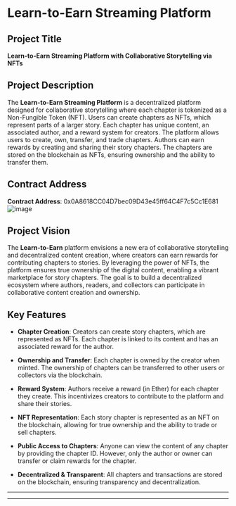 # Learn-to-Earn Streaming Platform

## Project Title
**Learn-to-Earn Streaming Platform with Collaborative Storytelling via NFTs**

## Project Description
The **Learn-to-Earn Streaming Platform** is a decentralized platform designed for collaborative storytelling where each chapter is tokenized as a Non-Fungible Token (NFT). Users can create chapters as NFTs, which represent parts of a larger story. Each chapter has unique content, an associated author, and a reward system for creators. The platform allows users to create, own, transfer, and trade chapters. Authors can earn rewards by creating and sharing their story chapters. The chapters are stored on the blockchain as NFTs, ensuring ownership and the ability to transfer them.

## Contract Address
**Contract Address**: 0x0A8618CC04D7bec09D43e45ff64C4F7c5Cc1E681
![image](https://github.com/user-attachments/assets/9d5b8f62-16f6-4c00-8ce3-e3edd01d2245)


## Project Vision
The **Learn-to-Earn** platform envisions a new era of collaborative storytelling and decentralized content creation, where creators can earn rewards for contributing chapters to stories. By leveraging the power of NFTs, the platform ensures true ownership of the digital content, enabling a vibrant marketplace for story chapters. The goal is to build a decentralized ecosystem where authors, readers, and collectors can participate in collaborative content creation and ownership.

## Key Features
- **Chapter Creation**: Creators can create story chapters, which are represented as NFTs. Each chapter is linked to its content and has an associated reward for the author.
  
- **Ownership and Transfer**: Each chapter is owned by the creator when minted. The ownership of chapters can be transferred to other users or collectors via the blockchain.

- **Reward System**: Authors receive a reward (in Ether) for each chapter they create. This incentivizes creators to contribute to the platform and share their stories.
  
- **NFT Representation**: Each story chapter is represented as an NFT on the blockchain, allowing for true ownership and the ability to trade or sell chapters.

- **Public Access to Chapters**: Anyone can view the content of any chapter by providing the chapter ID. However, only the author or owner can transfer or claim rewards for the chapter.

- **Decentralized & Transparent**: All chapters and transactions are stored on the blockchain, ensuring transparency and decentralization.

---



---

